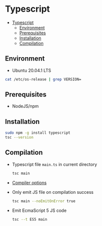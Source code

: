 # Typescript

- [Typescript](#typescript)
  - [Environment](#environment)
  - [Prerequisites](#prerequisites)
  - [Installation](#installation)
  - [Compilation](#compilation)

## Environment

- Ubuntu 20.04.1 LTS

```bash
cat /etc/os-release | grep VERSION=
```

## Prerequisites

- NodeJS/npm

## Installation

```bash
sudo npm -g install typescript
tsc --version
```

## Compilation

- Typescript file `main.ts` in current directory

    ```bash
    tsc main
    ```

- [Compiler options][1]

- Only emit JS file on compilation success

    ```bash
    tsc main --noEmitOnError true
    ```

- Emit EcmaScript 5 JS code

    ```bash
    tsc --t ES5 main
    ```  

[1]: https://www.typescriptlang.org/docs/handbook/compiler-options.html